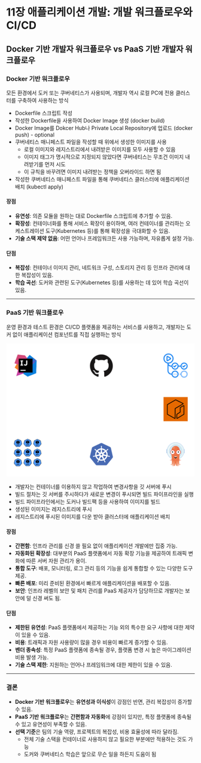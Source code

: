 # 11장 애플리케이션 개발: 개발 워크플로우와 CI/CD

## Docker 기반 개발자 워크플로우 vs PaaS 기반 개발자 워크플로우

### Docker 기반 워크플로우
모든 환경에서 도커 또는 쿠버네티스가 사용되며, 개발자 역시 로컬 PC에 전용 클러스터를 구축하여 사용하는 방식

- Dockerfile 스크립트 작성
- 작성한 Dockerfile을 사용하여 Docker Image 생성 (docker build)
- Docker Image를 Dokcer Hub나 Private Local Repository에 업로드 (docker push) - optional
- 쿠버네티스 매니페스트 파일을 작성할 때 위에서 생성한 이미지를 사용
  - 로컬 이미지와 레지스트리에서 내려받은 이미지를 모두 사용할 수 있음
  - 이미지 태그가 명시적으로 지정되지 않았다면 쿠버네티스는 무조건 이미지 내려받기를 먼저 시도
  - 이 규칙을 바꾸려면 이미지 내려받는 정책을 오버라이드 하면 됨
- 작성한 쿠버네티스 매니페스트 파일을 통해 쿠버네티스 클러스터에 애플리케이션 배치 (kubectl apply)

#### 장점
- **유연성**: 의존 모듈을 원하는 대로 Dockerfile 스크립트에 추가할 수 있음.
- **확장성**: 컨테이너화를 통해 서비스 확장이 용이하며, 여러 컨테이너를 관리하는 오케스트레이션 도구(Kubernetes 등)를 통해 확장성을 극대화할 수 있음.
- **기술 스택 제약 없음**: 어떤 언어나 프레임워크든 사용 가능하며, 자유롭게 설정 가능.

#### 단점
- **복잡성**: 컨테이너 이미지 관리, 네트워크 구성, 스토리지 관리 등 인프라 관리에 대한 복잡성이 있음.
- **학습 곡선**: 도커와 관련된 도구(Kubernetes 등)를 사용하는 데 있어 학습 곡선이 있음.

---

### PaaS 기반 워크플로우
운영 환경과 테스트 환경은 CI/CD 플랫폼을 제공하는 서비스를 사용하고, 개발자는 도커 없이 애플리케이션 컴포넌트를 직접 실행하는 방식

<img src="images/PaaS-workflow.png" width="600" alt="PaaS 워크플로우">

- 개발자는 컨테이너를 이용하지 않고 작업하여 변경사항을 깃 서버에 푸시
- 빌드 절차는 깃 서버를 주시하다가 새로운 변경이 푸시되면 빌드 파이프라인을 실행
- 빌드 파이프라인에서는 도커나 빌드팩 등을 사용하여 이미지를 빌드
- 생성된 이미지는 레지스트리에 푸시
- 레지스트리에 푸시된 이미지를 다운 받아 클러스터에 애플리케이션 배치

#### 장점
- **간편함**: 인프라 관리를 신경 쓸 필요 없이 애플리케이션 개발에만 집중 가능.
- **자동화된 확장성**: 대부분의 PaaS 플랫폼에서 자동 확장 기능을 제공하여 트래픽 변화에 따른 서버 자원 관리가 용이.
- **통합 도구**: 배포, 모니터링, 로그 관리 등의 기능을 쉽게 통합할 수 있는 다양한 도구 제공.
- **빠른 배포**: 미리 준비된 환경에서 빠르게 애플리케이션을 배포할 수 있음.
- **보안**: 인프라 레벨의 보안 및 패치 관리를 PaaS 제공자가 담당하므로 개발자는 보안에 덜 신경 써도 됨.

#### 단점
- **제한된 유연성**: PaaS 플랫폼에서 제공하는 기능 외의 특수한 요구 사항에 대한 제약이 있을 수 있음.
- **비용**: 트래픽과 자원 사용량이 많을 경우 비용이 빠르게 증가할 수 있음.
- **벤더 종속성**: 특정 PaaS 플랫폼에 종속될 경우, 플랫폼 변경 시 높은 마이그레이션 비용 발생 가능.
- **기술 스택 제한**: 지원하는 언어나 프레임워크에 대한 제한이 있을 수 있음.

---

### 결론
- **Docker 기반 워크플로우**는 **유연성과 이식성**이 강점인 반면, 관리 복잡성이 증가할 수 있음.
- **PaaS 기반 워크플로우**는 **간편함과 자동화**에 강점이 있지만, 특정 플랫폼에 종속될 수 있고 유연성이 부족할 수 있음.
- **선택 기준**은 팀의 기술 역량, 프로젝트의 복잡성, 비용 효율성에 따라 달라짐.
  - 전체 기술 스택을 컨테이너로 사용하지 않고 필요한 부분에만 적용하는 것도 가능
  - 도커와 쿠버네티스 학습은 앞으로 무슨 일을 하든지 도움이 됨
